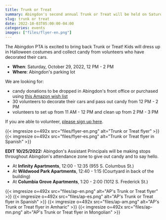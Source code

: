 ```yaml
--- 
title: Trunk or Treat
summary: Abingdon's second annual Trunk or Treat will be held on Saturday, October 29.
slug: trunk or treat
date: 2022-10-03T05:00:00-04:00
categories: events
images: ["files/flyer-en.png"]
---
```


The Abingdon PTA is excited to bring back Trunk or Treat! Kids will dress up in Halloween costumes and collect candy from volunteers who have decorated their cars.

- **When**: Saturday, October 29, 2022, 12 PM - 2 PM
- **Where**: Abingdon's parking lot

We are looking for:
- candy donations to be dropped in Abingdon's front office or purchased using [this Amazon wish list](https://www.amazon.com/registries/custom/3U3RCZEYFJUWK/guest-view)
- 30 volunteers to decorate their cars and pass out candy from 12 PM - 2 PM
- volunteers to set up from 11 AM - 12 PM and clean
up from 2 PM - 3 PM

If you are able to volunteer, [please sign up here](https://docs.google.com/forms/d/e/1FAIpQLSc7S6GrsD0I1r4YQmmdgkgZqFELB0iOFyPxdBRBnrEoMbDpuA/viewform).

{{< imgresize o=492x src="files/flyer-en.png" alt="Trunk or Treat flyer" >}}
{{< imgresize o=492x src="files/flyer-es.png" alt="Trunk or Treat flyer in Spanish" >}}

**EDIT 10/25/2022:** Abingdon's Assistant Principals will be making stops throughout Abingdon's attendance zone to give out candy and to say hello.

- At **Infinity Apartments**, 12:00 - 12:35 (955 S. Columbus St.)
- At **Wildwood Park Apartments**, 12:40 - 1:15 (Courtyard in back of the building)
- At **Columbia Grove Apartments**, 1:20 - 2:00 (1012 S. Frederick St.)

{{< imgresize o=492x src="files/ap-en.png" alt="AP's Trunk or Treat flyer" >}}
{{< imgresize o=492x src="files/ap-es.png" alt="AP's Trunk or Treat flyer in Spanish" >}}
{{< imgresize o=492x src="files/ap-am.png" alt="AP's Trunk or Treat flyer in Amharic" >}}
{{< imgresize o=492x src="files/ap-mn.png" alt="AP's Trunk or Treat flyer in Mongolian" >}}